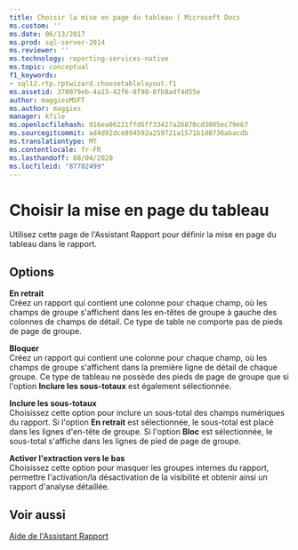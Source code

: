 ```yaml
---
title: Choisir la mise en page du tableau | Microsoft Docs
ms.custom: ''
ms.date: 06/13/2017
ms.prod: sql-server-2014
ms.reviewer: ''
ms.technology: reporting-services-native
ms.topic: conceptual
f1_keywords:
- sql12.rtp.rptwizard.choosetablelayout.f1
ms.assetid: 370079eb-4a13-42f6-8f90-8fb8adf4d55e
author: maggiesMSFT
ms.author: maggies
manager: kfile
ms.openlocfilehash: 916ea06221ffd6ff33427a26870cd3005ec79e67
ms.sourcegitcommit: ad4d92dce894592a259721a1571b1d8736abacdb
ms.translationtype: MT
ms.contentlocale: fr-FR
ms.lasthandoff: 08/04/2020
ms.locfileid: "87702499"
---
```

# <a name="choose-the-table-layout"></a>Choisir la mise en page du tableau
  Utilisez cette page de l'Assistant Rapport pour définir la mise en page du tableau dans le rapport.  
  
## <a name="options"></a>Options  
 **En retrait**  
 Créez un rapport qui contient une colonne pour chaque champ, où les champs de groupe s'affichent dans les en-têtes de groupe à gauche des colonnes de champs de détail. Ce type de table ne comporte pas de pieds de page de groupe.  
  
 **Bloquer**  
 Créez un rapport qui contient une colonne pour chaque champ, où les champs de groupe s'affichent dans la première ligne de détail de chaque groupe. Ce type de tableau ne possède des pieds de page de groupe que si l'option **Inclure les sous-totaux** est également sélectionnée.  
  
 **Inclure les sous-totaux**  
 Choisissez cette option pour inclure un sous-total des champs numériques du rapport. Si l'option **En retrait** est sélectionnée, le sous-total est placé dans les lignes d'en-tête de groupe. Si l'option **Bloc** est sélectionnée, le sous-total s'affiche dans les lignes de pied de page de groupe.  
  
 **Activer l'extraction vers le bas**  
 Choisissez cette option pour masquer les groupes internes du rapport, permettre l'activation/la désactivation de la visibilité et obtenir ainsi un rapport d'analyse détaillée.  
  
## <a name="see-also"></a>Voir aussi  
 [Aide de l'Assistant Rapport](../../2014/reporting-services/report-wizard-help.md)  
  
  
